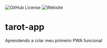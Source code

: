 ![GitHub License](https://img.shields.io/github/license/andradejao/tarot-app)
![Website](https://img.shields.io/website?url=https%3A%2F%2Fgithub.com%2Fandradejao%2Ftarot-app)


# tarot-app
Aprendendo a criar meu primeiro PWA funcional
